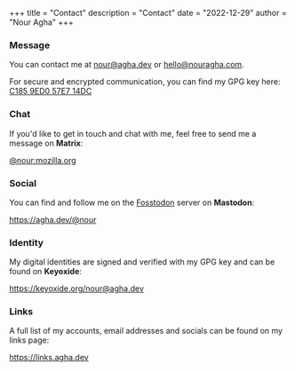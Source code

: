 +++
title = "Contact"
description = "Contact"
date = "2022-12-29"
author = "Nour Agha"
+++

### Message

You can contact me at [nour@agha.dev](mailto:nour@agha.dev) or [hello@nouragha.com](mailto:hello@nouragha.com).

For secure and encrypted communication, you can find my GPG key here: [C185 9ED0 57E7 14DC](https://agha.dev/gpg)

### Chat

If you'd like to get in touch and chat with me, feel free to send me a message on **Matrix**:

[@nour:mozilla.org](https://matrix.to/#/@nour:mozilla.org)

### Social

You can find and follow me on the [Fosstodon](https://fosstodon.org) server on **Mastodon**:

https://agha.dev/@nour

### Identity

My digital identities are signed and verified with my GPG key and can be found on **Keyoxide**:

https://keyoxide.org/nour@agha.dev

### Links

A full list of my accounts, email addresses and socials can be found on my links page:

https://links.agha.dev
